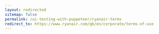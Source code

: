 ```yaml
---
layout: redirected
sitemap: false
permalink: /ui-testing-with-puppeteer/ryanair-terms
redirect_to: https://www.ryanair.com/gb/en/corporate/terms-of-use
---
```


